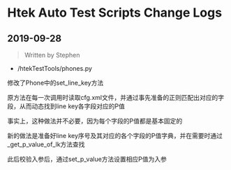 # Htek Auto Test Scripts Change Logs

## 2019-09-28

> Written by Stephen

* /htekTestTools/phones.py

修改了Phone中的set_line_key方法

原方法在每一次调用时读取cfg.xml文件，并通过事先准备的正则匹配出对应的字段，从而动态找到line key各字段对应的P值

事实上，这种做法并不必要，因为每个字段的P值都是基本固定的

新的做法是准备好line key序号及其对应的各个字段的P值字典，并在需要时通过_get_p_value_of_lk方法查找

此后校验入参后，通过set_p_value方法设置相应P值为入参
